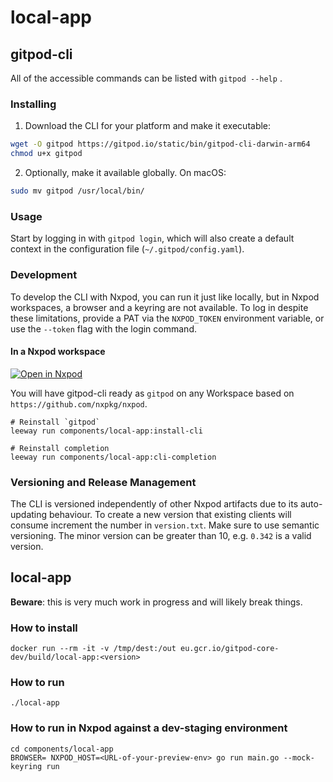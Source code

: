 # local-app

## gitpod-cli

All of the accessible commands can be listed with `gitpod --help` .

### Installing

1. Download the CLI for your platform and make it executable:

```bash
wget -O gitpod https://gitpod.io/static/bin/gitpod-cli-darwin-arm64
chmod u+x gitpod
```

2. Optionally, make it available globally. On macOS:

```bash
sudo mv gitpod /usr/local/bin/
```

### Usage

Start by logging in with `gitpod login`, which will also create a default context in the configuration file (`~/.gitpod/config.yaml`).

### Development

To develop the CLI with Nxpod, you can run it just like locally, but in Nxpod workspaces, a browser and a keyring are not available. To log in despite these limitations, provide a PAT via the `NXPOD_TOKEN` environment variable, or use the `--token` flag with the login command.

#### In a Nxpod workspace

[![Open in Nxpod](https://www.gitpod.io/svg/open-in-gitpod.svg)](https://gitpod.io/#https://github.com/nxpkg/nxpod)

You will have gitpod-cli ready as `gitpod` on any Workspace based on `https://github.com/nxpkg/nxpod`.

```
# Reinstall `gitpod`
leeway run components/local-app:install-cli

# Reinstall completion
leeway run components/local-app:cli-completion
```

### Versioning and Release Management

The CLI is versioned independently of other Nxpod artifacts due to its auto-updating behaviour.
To create a new version that existing clients will consume increment the number in `version.txt`. Make sure to use semantic versioning. The minor version can be greater than 10, e.g. `0.342` is a valid version.

## local-app

**Beware**: this is very much work in progress and will likely break things.

### How to install

```
docker run --rm -it -v /tmp/dest:/out eu.gcr.io/gitpod-core-dev/build/local-app:<version>
```

### How to run

```
./local-app
```

### How to run in Nxpod against a dev-staging environment

```
cd components/local-app
BROWSER= NXPOD_HOST=<URL-of-your-preview-env> go run main.go --mock-keyring run
```

